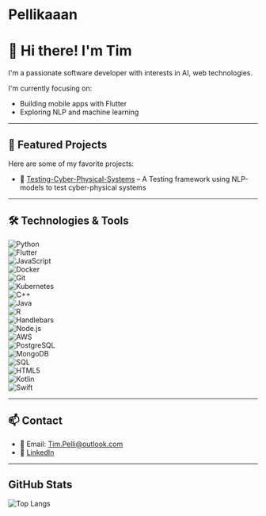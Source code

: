 # Pellikaaan

# 👋 Hi there! I'm Tim

I'm a passionate software developer with interests in AI, web technologies.

I'm currently focusing on:
- Building mobile apps with Flutter  
- Exploring NLP and machine learning  

---

## 🚀 Featured Projects

Here are some of my favorite projects:

- 🔢 [Testing-Cyber-Physical-Systems](https://github.com/Pellikaaan/Testing-Cyber-physical-Systems-Using-NLP-Models-thesis-work-) – A Testing framework using NLP-models to test cyber-physical systems


---

## 🛠️ Technologies & Tools

![Python](https://img.shields.io/badge/Python-3670A0?style=for-the-badge&logo=python&logoColor=white)  
![Flutter](https://img.shields.io/badge/Flutter-02569B?style=for-the-badge&logo=flutter&logoColor=white)  
![JavaScript](https://img.shields.io/badge/JavaScript-F7DF1E?style=for-the-badge&logo=javascript&logoColor=black)  
![Docker](https://img.shields.io/badge/Docker-2496ED?style=for-the-badge&logo=docker&logoColor=white)  
![Git](https://img.shields.io/badge/Git-F05032?style=for-the-badge&logo=git&logoColor=white)  
![Kubernetes](https://img.shields.io/badge/Kubernetes-326CE5?style=for-the-badge&logo=kubernetes&logoColor=white)  
![C++](https://img.shields.io/badge/C++-00599C?style=for-the-badge&logo=c%2B%2B&logoColor=white)  
![Java](https://img.shields.io/badge/Java-007396?style=for-the-badge&logo=java&logoColor=white)  
![R](https://img.shields.io/badge/R-276DC3?style=for-the-badge&logo=r&logoColor=white)  
![Handlebars](https://img.shields.io/badge/Handlebars.js-f0772b?style=for-the-badge&logo=handlebarsdotjs&logoColor=white)  
![Node.js](https://img.shields.io/badge/Node.js-339933?style=for-the-badge&logo=nodedotjs&logoColor=white)  
![AWS](https://img.shields.io/badge/AWS-232F3E?style=for-the-badge&logo=amazonaws&logoColor=white)  
![PostgreSQL](https://img.shields.io/badge/PostgreSQL-4169E1?style=for-the-badge&logo=postgresql&logoColor=white)  
![MongoDB](https://img.shields.io/badge/MongoDB-47A248?style=for-the-badge&logo=mongodb&logoColor=white)  
![SQL](https://img.shields.io/badge/SQL-003B57?style=for-the-badge&logo=sqlite&logoColor=white)  
![HTML5](https://img.shields.io/badge/HTML5-E34F26?style=for-the-badge&logo=html5&logoColor=white)  
![Kotlin](https://img.shields.io/badge/Kotlin-7F52FF?style=for-the-badge&logo=kotlin&logoColor=white)  
![Swift](https://img.shields.io/badge/Swift-FA7343?style=for-the-badge&logo=swift&logoColor=white)

---

## 📫 Contact

- 📧 Email: Tim.Pelli@outlook.com  
- 💼 [LinkedIn](https://www.linkedin.com/in/tim-pellikaan-6344a3189/)  

---

## GitHub Stats
![Top Langs](https://github-readme-stats.vercel.app/api/top-langs/?username=Pellikaaan&layout=compact&theme=tokyonight)
